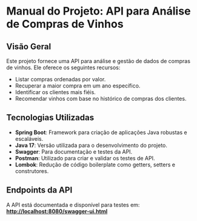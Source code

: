 # Manual do Projeto: API para Análise de Compras de Vinhos

## Visão Geral
Este projeto fornece uma API para análise e gestão de dados de compras de vinhos. Ele oferece os seguintes recursos:
- Listar compras ordenadas por valor.
- Recuperar a maior compra em um ano específico.
- Identificar os clientes mais fiéis.
- Recomendar vinhos com base no histórico de compras dos clientes.

## Tecnologias Utilizadas
- **Spring Boot**: Framework para criação de aplicações Java robustas e escaláveis.
- **Java 17**: Versão utilizada para o desenvolvimento do projeto.
- **Swagger**: Para documentação e testes da API.
- **Postman**: Utilizado para criar e validar os testes de API.
- **Lombok**: Redução de código boilerplate como getters, setters e construtores.

## Endpoints da API
A API está documentada e disponível para testes em:  
**[http://localhost:8080/swagger-ui.html](http://localhost:8080/swagger-ui.html)**
